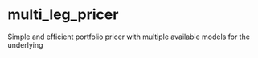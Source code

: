 # multi_leg_pricer
Simple and efficient portfolio pricer with multiple available models for the underlying
